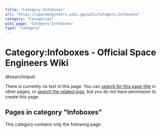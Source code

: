 ```yaml
---
title: "Category:Infoboxes"
url: "https://spaceengineers.wiki.gg/wiki/Category:Infoboxes"
category: "Categories"
wiki_page: "Category:Infoboxes"
type: "category"
---
```


# Category:Infoboxes - Official Space Engineers Wiki

(#searchInput)

There is currently no text in this page. You can [search for this page title](https://spaceengineers.wiki.gg/wiki/Special:Search/Infoboxes "Special:Search/Infoboxes") in other pages, or [search the related logs](https://spaceengineers.wiki.gg/wiki/Special:Log?page=Category:Infoboxes), but you do not have permission to create this page.

## Pages in category "Infoboxes"

This category contains only the following page.